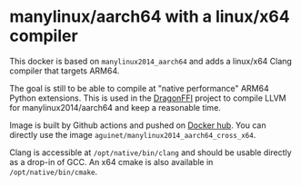 # manylinux/aarch64 with a linux/x64 compiler

This docker is based on `manylinux2014_aarch64` and adds a linux/x64 Clang
compiler that targets ARM64.

The goal is still to be able to compile at "native performance" ARM64 Python
extensions. This is used in the
[DragonFFI](https://github.com/aguinet/dragonffi) project to compile LLVM for
manylinux2014/aarch64 and keep a reasonable time.

Image is built by Github actions and pushed on [Docker
hub](https://hub.docker.com/r/aguinet/manylinux2014_aarch64_cross_x64). You can
directly use the image `aguinet/manylinux2014_aarch64_cross_x64`.

Clang is accessible at `/opt/native/bin/clang` and should be usable directly as
a drop-in of GCC. An x64 cmake is also available in `/opt/native/bin/cmake`.
